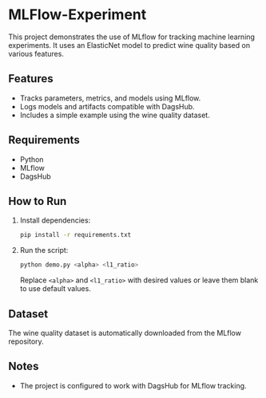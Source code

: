 # MLFlow-Experiment
This project demonstrates the use of MLflow for tracking machine learning experiments. It uses an ElasticNet model to predict wine quality based on various features.

## Features
- Tracks parameters, metrics, and models using MLflow.
- Logs models and artifacts compatible with DagsHub.
- Includes a simple example using the wine quality dataset.

## Requirements
- Python
- MLflow
- DagsHub

## How to Run
1. Install dependencies:
   ```bash
   pip install -r requirements.txt
   ```
2. Run the script:
   ```bash
   python demo.py <alpha> <l1_ratio>
   ```
   Replace `<alpha>` and `<l1_ratio>` with desired values or leave them blank to use default values.

## Dataset
The wine quality dataset is automatically downloaded from the MLflow repository.

## Notes
- The project is configured to work with DagsHub for MLflow tracking.